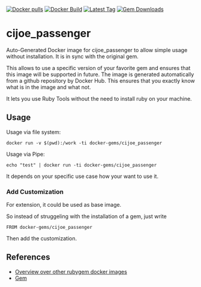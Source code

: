 [![Docker pulls](https://img.shields.io/docker/pulls/rubygem/cijoe_passenger.svg)](https://hub.docker.com/r/rubygem/cijoe_passenger/)
[![Docker Build](https://img.shields.io/docker/automated/rubygem/cijoe_passenger.svg)](https://hub.docker.com/r/rubygem/cijoe_passenger/)
[![Latest Tag](https://img.shields.io/github/tag/docker-rubygem/cijoe_passenger.svg)](https://hub.docker.com/r/rubygem/cijoe_passenger/)
[![Gem Downloads](https://img.shields.io/gem/dt/cijoe_passenger.svg)](https://rubygems.org/gems/cijoe_passenger/)
# cijoe_passenger

Auto-Generated Docker image for cijoe_passenger to allow simple usage without installation.
It is in sync with the original gem.

This allows to use a specific version of your favorite gem and ensures that this image will be supported in future.
The image is generated automatically from a github repository by Docker Hub.
This ensures that you exactly know what is in the image and what not.

It lets you use Ruby Tools without the need to install ruby on your machine.

## Usage

Usage via file system:

`docker run -v $(pwd):/work -ti docker-gems/cijoe_passenger`

Usage via Pipe:

`echo "test" | docker run -ti docker-gems/cijoe_passenger`

It depends on your specific use case how your want to use it.

### Add Customization

For extension, it could be used as base image.

So instead of struggeling with the installation of a gem, just write

`FROM docker-gems/cijoe_passenger`

Then add the customization.

## References

 - [Overview over other rubygem docker images](https://github.com/thinkbot/docker-rubygem)
 - [Gem](https://rubygems.org/gems/cijoe_passenger/)
